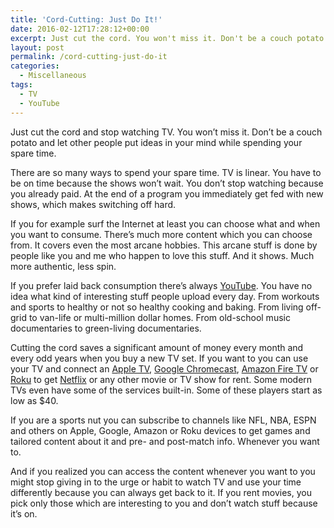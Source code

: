 ```yaml
---
title: 'Cord-Cutting: Just Do It!'
date: 2016-02-12T17:28:12+00:00
excerpt: Just cut the cord. You won't miss it. Don't be a couch potato and let other people put ideas in your mind while spending your spare time.
layout: post
permalink: /cord-cutting-just-do-it
categories:
  - Miscellaneous
tags:
  - TV
  - YouTube
---
```

Just cut the cord and stop watching TV. You won’t miss it. Don’t be a couch potato and let other people put ideas in your mind while spending your spare time.

There are so many ways to spend your spare time. TV is linear. You have to be on time because the shows won’t wait. You don’t stop watching because you already paid. At the end of a program you immediately get fed with new shows, which makes switching off hard.

If you for example surf the Internet at least you can choose what and when you want to consume. There’s much more content which you can choose from. It covers even the most arcane hobbies. This arcane stuff is done by people like you and me who happen to love this stuff. And it shows. Much more authentic, less spin.

If you prefer laid back consumption there’s always [YouTube](https://www.youtube.com/). You have no idea what kind of interesting stuff people upload every day. From workouts and sports to healthy or not so healthy cooking and baking. From living off-grid to van-life or multi-million dollar homes. From old-school music documentaries to green-living documentaries.

Cutting the cord saves a significant amount of money every month and every odd years when you buy a new TV set. If you want to you can use your TV and connect an [Apple TV](https://www.apple.com/tv/), [Google Chromecast](https://www.google.com/chromecast/), [Amazon Fire TV](https://www.amazon.com/s/ref=nb_sb_noss_2?url=search-alias%3Daps&field-keywords=fire+tv) or [Roku](https://www.roku.com/) to get [Netflix](https://www.netflix.com/) or any other movie or TV show for rent. Some modern TVs even have some of the services built-in. Some of these players start as low as $40.

If you are a sports nut you can subscribe to channels like NFL, NBA, ESPN and others on Apple, Google, Amazon or Roku devices to get games and tailored content about it and pre- and post-match info. Whenever you want to.

And if you realized you can access the content whenever you want to you might stop giving in to the urge or habit to watch TV and use your time differently because you can always get back to it. If you rent movies, you pick only those which are interesting to you and don’t watch stuff because it’s on.